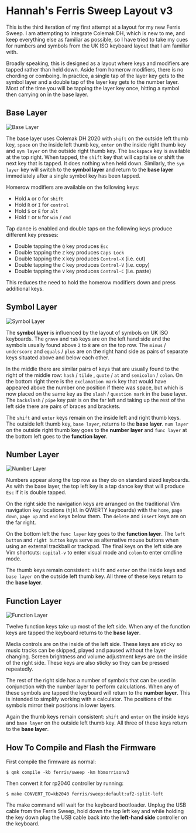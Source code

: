 # Hannah's Ferris Sweep Layout v3

This is the third iteration of my  first attempt at a layout for my new Ferris
Sweep. I am attempting to integrate Colemak DH, which is new to me, and keep
everything else as familiar as possible, so I have tried to take my cues for
numbers and symbols from the UK ISO keyboard layout that I am familiar with.

Broadly speaking, this is designed as a layout where keys and modifiers are
tapped rather than held down. Aside from homerow modifiers, there is no chording
or comboing. In practice, a single tap of the layer key gets to the symbol layer
and a double tap of the layer key gets to the number layer. Most of the time you
will be tapping the layer key once, hitting a symbol then carrying on in the
base layer.

## Base Layer

![Base Layer](https://i.imgur.com/vcj6LgG.png)

The base layer uses Colemak DH 2020 with `shift` on the outside left thumb key,
`space` on the inside left thumb key, `enter` on the inside right thumb key and
`sym layer` on the outside right thumb key. The `backspace` key is available at
the top right. When tapped, the `shift` key that will capitalise or shift the
next key that is tapped. It does nothing when held down. Similarly, the `sym
layer` key will switch to the **symbol layer** and return to the **base layer**
immediately after a single symbol key has been tapped.

Homerow modifiers are available on the following keys:

* Hold `A` or `O` for `shift`
* Hold `R` or `I` for `control`
* Hold `S` or `E` for `alt`
* Hold `T` or `N` for `win` / `cmd`

Tap dance is enabled and double taps on the following keys produce different key
presses:

* Double tapping the `Q` key produces `Esc`
* Double tapping the `Z` key produces `Caps Lock`
* Double tapping the `X` key produces `Control-X` (i.e. cut)
* Double tapping the `C` key produces `Control-V` (i.e. copy)
* Double tapping the `V` key produces `Control-C` (i.e. paste)

This reduces the need to hold the homerow modifiers down and press additional
keys.

## Symbol Layer

![Symbol Layer](https://i.imgur.com/xQuMMJ9.png)

The **symbol layer** is influenced by the layout of symbols on UK ISO keyboards.
The `grave` and `tab` keys are on the left hand side and the symbols usually
found above `2` to `8` are on the top row. The `minus` / `underscore` and
`equals` / `plus` are on the right hand side as pairs of separate keys situated
above and below each other.

In the middle there are similar pairs of keys that are usually found to the
right of the middle row: `hash` / `tilde` , `quote` / `at`  and `semicolon` /
`colon`. On the bottom right there is the `exclamation mark` key that would have
appeared above the number one position if there was space, but which is now
placed on the same key as the `slash` / `question mark` in the base layer. The
`backslash` / `pipe` key pair is on the far left and taking up the rest of the
left side there are pairs of braces and brackets.

The `shift` and `enter` keys remain on the inside left and right thumb keys. The
outside left thumb key, `base layer`, returns to the **base layer**. `num layer`
on the outside right thumb key goes to the **number layer** and `func layer` at
the bottom left goes to the **function layer**.

## Number Layer

![Number Layer](https://i.imgur.com/uP7fdmD.png)

Numbers appear along the top row as they do on standard sized keyboards. As with
the base layer, the top left key is a tap dance key that will produce `Esc` if
it is double tapped.

On the right side the navigation keys are arranged on the traditional Vim
navigation key locations (`hjkl` in QWERTY keyboards) with the `home`, `page
down`, `page up` and `end` keys below them. The `delete` and `insert` keys are
on the far right.

On the bottom left the `func layer` key goes to the **function layer**. The
`left button` and `right button` keys serve as alternative mouse buttons when
using an external trackball or trackpad. The final keys on the left side are Vim
shortcuts: `capital-v` to enter visual mode and `colon` to enter cmdline mode.

The thumb keys remain consistent: `shift` and `enter` on the inside keys and
`base layer` on the outside left thumb key. All three of these keys return to
the **base layer**.

## Function Layer

![Function Layer](https://i.imgur.com/JxCdlGP.png)

Twelve function keys take up most of the left side. When any of the function
keys are tapped the keyboard returns to the **base layer**.

Media controls are on the inside of the left side. These keys are sticky so
music tracks can be skipped, played and paused without the layer changing.
Screen brightness and volume adjustment keys are on the inside of the right
side. These keys are also sticky so they can be pressed repeatedly.

The rest of the right side has a number of symbols that can be used in
conjunction with the number layer to perform calculations. When any of these
symbols are tapped the keyboard will return to the **number layer**. This is
intended to simplify working with a calculator. The positions of the symbols
mirror their positions in lower layers.

Again the thumb keys remain consistent: `shift` and `enter` on the inside keys
and `base layer` on the outside left thumb key. All three of these keys return
to the **base layer**.

##  How To Compile and Flash the Firmware

First compile the firmware as normal:

```shell
$ qmk compile -kb ferris/sweep -km hbmorrisonv3
```

Then convert it for rp2040 controller by running:

```shell
$ make CONVERT_TO=kb2040 ferris/sweep:default:uf2-split-left
```

The make command will wait for the keyboard bootloader. Unplug the USB cable
from the Ferris Sweep, hold down the top left key and while holding the key down
plug the USB cable back into the **left-hand side** controller on the keyboard.
